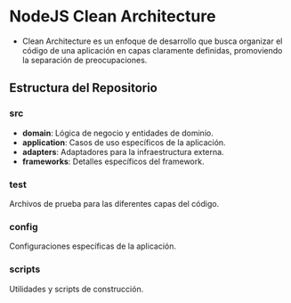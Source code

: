# NodeJS Clean Architecture

-   Clean Architecture es un enfoque de desarrollo que busca organizar el código de una aplicación en capas claramente definidas, promoviendo la separación de preocupaciones.

## Estructura del Repositorio

### src

-   **domain**: Lógica de negocio y entidades de dominio.
-   **application**: Casos de uso específicos de la aplicación.
-   **adapters**: Adaptadores para la infraestructura externa.
-   **frameworks**: Detalles específicos del framework.

### test

Archivos de prueba para las diferentes capas del código.

### config

Configuraciones específicas de la aplicación.

### scripts

Utilidades y scripts de construcción.
